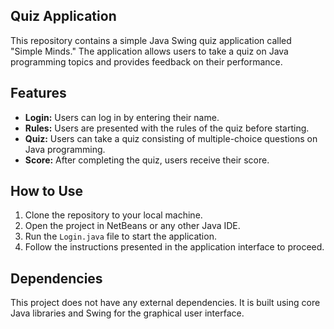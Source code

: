 ## Quiz Application

This repository contains a simple Java Swing quiz application called "Simple Minds." The application allows users to take a quiz on Java programming topics and provides feedback on their performance.

## Features

- **Login:** Users can log in by entering their name.
- **Rules:** Users are presented with the rules of the quiz before starting.
- **Quiz:** Users can take a quiz consisting of multiple-choice questions on Java programming.
- **Score:** After completing the quiz, users receive their score.

## How to Use

1. Clone the repository to your local machine.
2. Open the project in NetBeans or any other Java IDE.
3. Run the `Login.java` file to start the application.
4. Follow the instructions presented in the application interface to proceed.

## Dependencies

This project does not have any external dependencies. It is built using core Java libraries and Swing for the graphical user interface.


